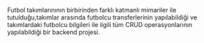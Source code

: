 Futbol takımlarınının birbirinden farklı katmanlı mimariler ile tutulduğu,takımlar arasında futbolcu transferlerinin yapılabildiği ve takımlardaki futbolcu bilgileri ile ilgili tüm CRUD operasyonlarının yapılabildiği bir backend projesi.
